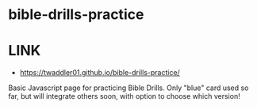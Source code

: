 # bible-drills-practice
# LINK

- https://twaddler01.github.io/bible-drills-practice/

Basic Javascript page for practicing Bible Drills. Only "blue" card used so far, but will integrate others soon, with option to choose which version!
